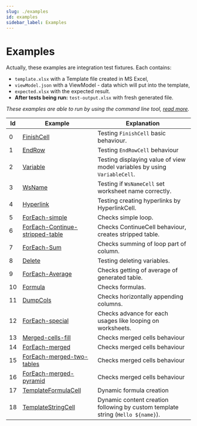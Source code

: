 ```yaml
---
slug: ./examples
id: examples
sidebar_label: Examples
---
```


# Examples

Actually, these examples are integration test fixtures. Each contains:

* `template.xlsx` with a Template file created in MS Excel,
* `viewModel.json` with a ViewModel - data which will put into the template,
* `expected.xlsx` with the expected result.
* **After tests being run:** `test-output.xlsx` with fresh generated file.

_These examples are able to run by using the command line tool, [read more](./990-xlsx-renderer-cli-readme.md)._

| Id | Example | Explanation |
|----|---------|-------------|
| 0 | [FinishCell](https://github.com/Siemienik/XToolset/blob/master/packages/xlsx-renderer/tests/integration/data/Renderer000-FinishCell) | Testing `FinishCell` basic behaviour. |
| 1 | [EndRow](https://github.com/Siemienik/XToolset/blob/master/packages/xlsx-renderer/tests/integration/data/Renderer001-EndRow) | Testing `EndRowCell` behaviour |
| 2 | [Variable](https://github.com/Siemienik/XToolset/blob/master/packages/xlsx-renderer/tests/integration/data/Renderer002-Variable) | Testing displaying value of view model variables by using `VariableCell`. |
| 3 | [WsName](https://github.com/Siemienik/XToolset/blob/master/packages/xlsx-renderer/tests/integration/data/Renderer003-WsName) | Testing if `WsNameCell` set worksheet name correctly. |
| 4 | [Hyperlink](https://github.com/Siemienik/XToolset/blob/master/packages/xlsx-renderer/tests/integration/data/Renderer004-Hyperlink) | Testing creating hyperlinks by HyperlinkCell. |
| 5 | [ForEach-simple](https://github.com/Siemienik/XToolset/blob/master/packages/xlsx-renderer/tests/integration/data/Renderer005-ForEach-simple) | Checks simple loop. |
| 6 | [ForEach-Continue-stripped-table](https://github.com/Siemienik/XToolset/blob/master/packages/xlsx-renderer/tests/integration/data/Renderer006-ForEach-Continue-stripped-table) | Checks ContinueCell behaviour, creates stripped table. |
| 7 | [ForEach-Sum](https://github.com/Siemienik/XToolset/blob/master/packages/xlsx-renderer/tests/integration/data/Renderer007-ForEach-Sum) | Checks summing of loop part of column. |
| 8 | [Delete](https://github.com/Siemienik/XToolset/blob/master/packages/xlsx-renderer/tests/integration/data/Renderer008-Delete) | Testing deleting variables. |
| 9 | [ForEach-Average](https://github.com/Siemienik/XToolset/blob/master/packages/xlsx-renderer/tests/integration/data/Renderer009-ForEach-Average) | Checks getting of average of generated table. |
| 10 | [Formula](https://github.com/Siemienik/XToolset/blob/master/packages/xlsx-renderer/tests/integration/data/Renderer010-Formula) | Checks formulas. |
| 11 | [DumpCols](https://github.com/Siemienik/XToolset/blob/master/packages/xlsx-renderer/tests/integration/data/Renderer011-DumpCols) | Checks horizontally appending columns.|
| 12 | [ForEach-special](https://github.com/Siemienik/XToolset/blob/master/packages/xlsx-renderer/tests/integration/data/Renderer012-ForEach-special) | Checks advance for each usages like looping on worksheets. |
| 13 | [Merged-cells-fill](https://github.com/Siemienik/XToolset/blob/master/packages/xlsx-renderer/tests/integration/data/Renderer013-Merged-cells-fill) | Checks merged cells behaviour |
| 14 | [ForEach-merged](https://github.com/Siemienik/XToolset/blob/master/packages/xlsx-renderer/tests/integration/data/Renderer014-ForEach-merged) | Checks merged cells behaviour |
| 15 | [ForEach-merged-two-tables](https://github.com/Siemienik/XToolset/blob/master/packages/xlsx-renderer/tests/integration/data/Renderer015-ForEach-merged-two-tables) | Checks merged cells behaviour |
| 16 | [ForEach-merged-pyramid](https://github.com/Siemienik/XToolset/blob/master/packages/xlsx-renderer/tests/integration/data/Renderer016-ForEach-merged-pyramid) | Checks merged cells behaviour |
| 17 | [TemplateFormulaCell](https://github.com/Siemienik/XToolset/blob/master/packages/xlsx-renderer/tests/integration/data/Renderer017-TemplateFormulaCell) | Dynamic formula creation |
| 18 | [TemplateStringCell](https://github.com/Siemienik/XToolset/blob/master/packages/xlsx-renderer/tests/integration/data/Renderer018-TemplateStringCell) | Dynamic content creation following by custom template string (`Hello ${name}`). |

<!-- TODO add some codesandbox/jsfiddle examples -->
